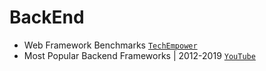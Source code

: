 # BackEnd

- Web Framework Benchmarks [`TechEmpower`](https://www.techempower.com/benchmarks/)
- Most Popular Backend Frameworks | 2012-2019 [`YouTube`](https://youtu.be/8FQ4zW_F_Iw)
